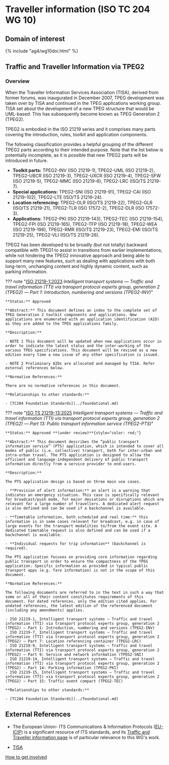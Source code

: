 # Traveller information (ISO TC 204 WG 10)

## Domain of interest
<!-- DO NOT CHANGE THIS FILE REFERENCE! It aligns with this WG's respective domain of interest definition contained in TC204's Strategic Business Plan as approved by ISO. -->

{% include "ag4/wg10doi.html" %}

<!-- ## News and highlights (optional)
    Refer docs\wg1\index.md for an example of how to include & format any desired WG news & highlights content. Add content AFTER inserting a new line below this comment. 
-->

<!-- === DESCRIPTIONS OF WG STANDARDS / DOCUMENTS ===
    The content below is distilled from the respective WG section in "JSAE ITS Standardization Activities of ISO/TC204 - 2024" and iso.org/obp and is intended as an initial example only for future editing by the respective WG.
-->

## Traffic and Traveller Information via TPEG2
<!-- Standard subject area
    Edit the ## <header title> above to contextualise the respective group of standards described below.
-->

### Overview <!-- Optional -->
<!-- On a new line below, provide an overview of the subject area for the associated group of standards. -->
When the Traveller Information Services Association (TISA), derived from former forums, was inaugurated in December 2007, TPEG development was taken over by TISA and continued in the TPEG applications working group. TISA set about the development of a new TPEG structure that would be UML-based. This has subsequently become known as TPEG Generation 2 (TPEG2).

TPEG2 is embodied in the ISO 21219 series and it comprises many parts covering the introduction, rules, toolkit and application components.

The following classification provides a helpful grouping of the different TPEG2 parts according to their intended purpose. Note that the list below is potentially incomplete, as it is possible that new TPEG2 parts will be introduced in future.

- **Toolkit parts:** TPEG2-INV (ISO 21219-1), TPEG2-UML (ISO 21219-2), TPEG2-UBCR (ISO 21219-3), TPEG2-UXCR (ISO 21219-4), TPEG2-SFW (ISO 21219-5), TPEG2-MMC (ISO 21219-6), TPEG2-LRC (ISO/TS 21219-7).
- **Special applications:** TPEG2-SNI (ISO 21219-91), TPEG2-CAI (ISO 21219-102), TPEG2-LTE (ISO/TS 21219-24).
- **Location referencing:** TPEG2-OLR (ISO/TS 21219-22), TPEG2-GLR (ISO/TS 21219-21), TPEG2-TLR (ISO 17572-2), TPEG2-DLR (ISO 17572-3).
- **Applications:** TPEG2-PKI (ISO 21219-143), TPEG2-TEC (ISO 21219-154), TPEG2-FPI (ISO 21219-165), TPEG2-TFP (ISO 21219-18), TPEG2-WEA (ISO 21219-196), TPEG2-RMR (ISO/TS 21219-23), TPEG2-EMI (ISO/TS 21219-25), TPEG2-VLI (ISO/TS 21219-26).

TPEG2 has been developed to be broadly (but not totally) backward compatible with TPEG1 to assist in transitions from earlier implementations, while not hindering the TPEG2 innovative approach and being able to support many new features, such as dealing with applications with both long-term, unchanging content and highly dynamic content, such as parking information.

<!-- Start web info for standard / document -->
??? note "[ISO 21219-1:2023](https://www.iso.org/obp/ui#iso:std:iso:21219:-1:ed-1:v1:en) _Intelligent transport systems — Traffic and travel information (TTI) via transport protocol experts group, generation 2 (TPEG2) — Part 1: Introduction, numbering and versions (TPEG2-INV)_"
    <!-- edit document reference information
      retain: ??? note "[ : ]( ) _ _"
      find publicly available ISO document URL & info here: iso.org/obp/ui
    -->

    **Status:** Approved
   <!-- Copy relevant status line from the following list: 
      Edition 1 **(under development)**{style="color: red;"}
      Approved
      Approved **(under revision)**{style="color: red;"} 
    -->

    **Abstract:** This document defines an index to the complete set of TPEG Generation 2 toolkit components and applications. New applications are enumerated with an application identification (AID) as they are added to the TPEG applications family.
    
    **Description:**
    
    - NOTE 1 This document will be updated when new applications occur in order to indicate the latest status and the inter-working of the various TPEG specifications. This document will be revised as a new edition every time a new issue of any other specification is issued.
    
    - NOTE 2 Preliminary AIDs are allocated and managed by TISA. Refer external references below.
    
    **Normative References:**
    
    There are no normative references in this document.
    
    **Relationships to other standards:**
  <!-- Relationships to other standards
      e.g., list Normative references and comm stack references
      *** PLEASE *** retain the link to "TC204 Foundational Standards" as the first relationship in the list below 
    -->

    - [TC204 Foundation Standards](../foundational.md)
    
  <!-- End Standard -->

<!-- Start web info for standard / document -->
??? note "[ISO TS 21219-13:2025](https://www.iso.org/obp/ui#iso:std:iso:ts:21219:-13:ed-1:v1:en) _Intelligent transport systems — Traffic and travel information (TTI) via transport protocol experts group, generation 2 (TPEG2) — Part 13: Public transport information service (TPEG2-PTS)_"

    **Status:** Approved **(under review)**{style="color: red;"}
  <!-- Copy relevant status line from the following list: 
      Edition 1 **(under development)**{style="color: red;"}
      Approved
      Approved **(under revision)**{style="color: red;"} 
    -->

    **Abstract:** This document describes the “public transport information service” (PTS) application, which is intended to cover all modes of public (i.e. collective) transport, both for inter-urban and intra-urban travel. The PTS application is designed to allow the efficient and language-independent delivery of public transport information directly from a service provider to end-users.
    
    **Description:**
    
    The PTS application design is based on three main use cases.
    
    - **Provision of alert information:** an alert is a warning that indicates an emergency situation. This case is specifically relevant for broadcast/push mode, for major deviations or disruptions which are relevant for a large number of travellers. A dedicated alert request is also defined and can be used if a backchannel is available.
    
    - **Timetable information, both scheduled and real time:** this information is in some cases relevant for broadcast, e.g. in case of large events for the transport modalities to/from the event site. A dedicated timetable request is also defined and can be used if a backchannel is available.
    
    - **Individual requests for trip information** (backchannel is required).
    
    The PTS application focuses on providing core information regarding public transport in order to ensure the compactness of the TPEG application. Specific information as provided in typical public transport apps (e.g. fare information) is not in the scope of this document.
 
    **Normative References:**
    
    The following documents are referred to in the text in such a way that some or all of their content constitutes requirements of this document. For dated references, only the edition cited applies. For undated references, the latest edition of the referenced document (including any amendments) applies.
    
    - ISO 21219-1, Intelligent transport systems — Traffic and travel information (TTI) via transport protocol experts group, generation 2 (TPEG2) — Part 1: Introduction, numbering and versions (TPEG2-INV)
    - ISO 21219-7, Intelligent transport systems — Traffic and travel information (TTI) via transport protocol experts group, generation 2 (TPEG2) — Part 7: Location referencing container (TPEG2-LRC)
    - ISO 21219-9, Intelligent transport systems — Traffic and travel information (TTI) via transport protocol experts group, generation 2 (TPEG2) — Part 9: Service and network information (TPEG2-SNI)
    - ISO 21219-14, Intelligent transport systems — Traffic and travel information (TTI) via transport protocol experts group, generation 2 (TPEG2) — Part 14: Parking information (TPEG2-PKI)
    - ISO 21219-15, Intelligent transport systems — Traffic and travel information (TTI) via transport protocol experts group, generation 2 (TPEG2) — Part 15: Traffic event compact (TPEG2-TEC)   
 
    **Relationships to other standards:**
  <!-- Relationships to other standards
      e.g., list Normative references and comm stack references
      *** PLEASE *** retain the link to "TC204 Foundational Standards" as the first relationship in the list below 
    -->

    - [TC204 Foundation Standards](../foundational.md)
    
  <!-- End Standard -->

<!-- End subject area -->

## External References

- The European Union- ITS Communications & Information Protocols ([EU-ICIP](https://www.mobilityits.eu)) is a significant resource of ITS standards, and its [Traffic and Traveller information page](https://www.mobilityits.eu/traffic-transport-information) is of particular relevance to this WG's work.

- [TISA](http://www.tisa.org/)

[How to get involved](../contact.md)
